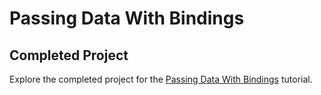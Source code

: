 # Passing Data With Bindings
## Completed Project

Explore the completed project for the [Passing Data With Bindings](https://developer.apple.com/tutorials/app-dev-training/passing-data-with-bindings) tutorial.


